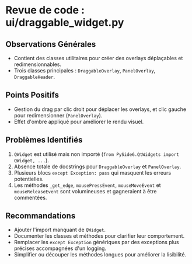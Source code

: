 # Revue de code : ui/draggable_widget.py

## Observations Générales
- Contient des classes utilitaires pour créer des overlays déplaçables et redimensionnables.
- Trois classes principales : `DraggableOverlay`, `PanelOverlay`, `DraggableHeader`.

## Points Positifs
- Gestion du drag par clic droit pour déplacer les overlays, et clic gauche pour redimensionner (`PanelOverlay`).
- Effet d'ombre appliqué pour améliorer le rendu visuel.

## Problèmes Identifiés
1. `QWidget` est utilisé mais non importé (`from PySide6.QtWidgets import QWidget, ...`).
2. Absence totale de docstrings pour `DraggableOverlay` et `PanelOverlay`.
3. Plusieurs blocs `except Exception: pass` qui masquent les erreurs potentielles.
4. Les méthodes `_get_edge`, `mousePressEvent`, `mouseMoveEvent` et `mouseReleaseEvent` sont volumineuses et gagneraient à être commentées.

## Recommandations
- Ajouter l'import manquant de `QWidget`.
- Documenter les classes et méthodes pour clarifier leur comportement.
- Remplacer les `except Exception` génériques par des exceptions plus précises accompagnées d'un logging.
- Simplifier ou découper les méthodes longues pour améliorer la lisibilité.
